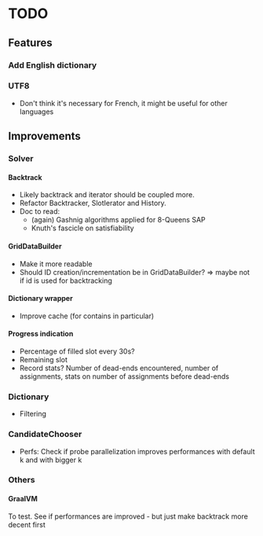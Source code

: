 # TODO

## Features

### Add English dictionary

### UTF8

- Don't think it's necessary for French, it might be useful for other languages

## Improvements

### Solver

#### Backtrack

- Likely backtrack and iterator should be coupled more.
- Refactor Backtracker, SlotIerator and History.
- Doc to read:
  - (again) Gashnig algorithms applied for 8-Queens SAP
  - Knuth's fascicle on satisfiability

#### GridDataBuilder

- Make it more readable
- Should ID creation/incrementation be in GridDataBuilder? => maybe not if id is used for backtracking

#### Dictionary wrapper

- Improve cache (for contains in particular)

#### Progress indication

- Percentage of filled slot every 30s?
- Remaining slot
- Record stats? Number of dead-ends encountered, number of assignments, stats on number of assignments before dead-ends

### Dictionary

- Filtering

### CandidateChooser

- Perfs: Check if probe parallelization improves performances with default k and with bigger k

### Others

#### GraalVM

To test. See if performances are improved - but just make backtrack more decent first